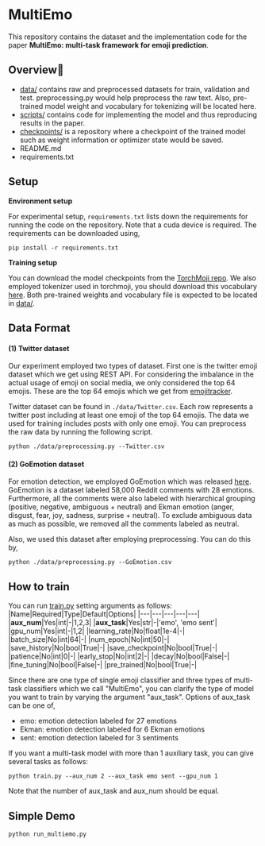 # MultiEmo 

This repository contains the dataset and the implementation code for the paper **MultiEmo: multi-task framework for emoji prediction**.

Overview🧐
-------------
* [data/]() contains raw and preprocessed datasets for train, validation and test. preprocessing.py would help preprocess the raw text. Also, pre-trained model weight and vocabulary for tokenizing will be located here. 
* [scripts/]() contains code for implementing the model and thus reproducing results in the paper.
* [checkpoints/]() is a repository where a checkpoint of the trained model such as weight information or optimizer state would be saved.
* README.md
* requirements.txt


Setup
-------------
**Environment setup**

For experimental setup, ``requirements.txt`` lists down the requirements for running the code on the repository. Note that a cuda device is required.
The requirements can be downloaded using,
```
pip install -r requirements.txt
``` 

**Training setup**

You can download the model checkpoints from the [TorchMoji repo](https://github.com/huggingface/torchMoji). We also employed tokenizer used in torchmoji, you should download this vocabulary [here](https://github.com/huggingface/torchMoji/blob/master/model/vocabulary.json). Both pre-trained weights and vocabulary file is expected to be located in [data/]().

Data Format
-------------

#### (1) Twitter dataset
Our experiment employed two types of dataset.
First one is the twitter emoji dataset which we get using REST API. For considering the imbalance in the actual usage of emoji on social media, we only considered the top 64 emojis. These are the top 64 emojis which we get from [emojitracker](http://www.emojitracker.com/).


Twitter dataset can be found in ``./data/Twitter.csv``. Each row represents a twitter post including at least one emoji of the top 64 emojis. 
The data we used for training includes posts with only one emoji. You can preprocess the raw data by running the following script.
```
python ./data/preprocessing.py --Twitter.csv
``` 

#### (2) GoEmotion dataset
For emotion detection, we employed GoEmotion which was released [here](https://github.com/google-research/google-research/tree/master/goemotions).
GoEmotion is a dataset labeled 58,000 Reddit  comments with 28 emotions. Furthermore, all the comments were also labeled with hierarchical grouping (positive, negative, ambiguous + neutral) and Ekman emotion (anger, disgust, fear, joy, sadness, surprise + neutral). To exclude ambiguous data as much as possible, we removed all the comments labeled as neutral. 

Also, we used this dataset after employing preprocessing. You can do this by,
```
python ./data/preprocessing.py --GoEmotion.csv
```


How to train
-------------
You can run [train.py]() setting arguments as follows:
|Name|Required|Type|Default|Options|
|---|---|---|---|---|
|**aux_num**|Yes|int|-|1,2,3|
|**aux_task**|Yes|str|-|'emo', 'emo sent'|
|gpu_num|Yes|int|-|1,2|
|learning_rate|No|float|1e-4|-|
|batch_size|No|int|64|-|
|num_epoch|No|int|50|-|
|save_history|No|bool|True|-|
|save_checkpoint|No|bool|True|-|
|patience|No|int|0|-|
|early_stop|No|int|2|-|
|decay|No|bool|False|-|
|fine_tuning|No|bool|False|-|
|pre_trained|No|bool|True|-|


Since there are one type of single emoji classifier and three types of multi-task classifiers which we call "MultiEmo", you can clarify the type of model you want to train by varying the argument "aux_task".
Options of aux_task can be one of,

* emo: emotion detection labeled for 27 emotions
* Ekman: emotion detection labeled for 6 Ekman emotions
* sent: emotion detection labeled for 3 sentiments

If you want a multi-task model with more than 1 auxiliary task, you can give several tasks as follows:
```
python train.py --aux_num 2 --aux_task emo sent --gpu_num 1
``` 
Note that the number of aux_task and aux_num should be equal.


Simple Demo
-------------
```
python run_multiemo.py 
``` 




